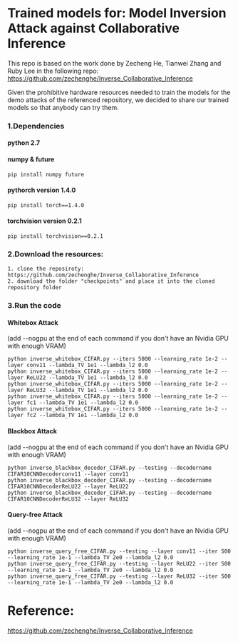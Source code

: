 # Trained models for: Model Inversion Attack against Collaborative Inference

This repo is based on the work done by Zecheng He, Tianwei Zhang and Ruby Lee in the following repo:
https://github.com/zechenghe/Inverse_Collaborative_Inference

Given the prohibitive hardware resources needed to train the models for the demo attacks of the referenced repository, we decided to share our trained models so that anybody can try them.

### 1.Dependencies
#### python 2.7
#### numpy & future
    pip install numpy future
#### pythorch version 1.4.0
    pip install torch==1.4.0
#### torchvision version 0.2.1
    pip install torchvision==0.2.1

### 2.Download the resources:
    1. clone the reposiroty: https://github.com/zechenghe/Inverse_Collaborative_Inference
    2. download the folder "checkpoints" and place it into the cloned repository folder

### 3.Run the code
#### Whitebox Attack 
   (add --nogpu at the end of each command if you don't have an Nvidia GPU with enough VRAM)

    python inverse_whitebox_CIFAR.py --iters 5000 --learning_rate 1e-2 --layer conv11 --lambda_TV 1e1 --lambda_l2 0.0
    python inverse_whitebox_CIFAR.py --iters 5000 --learning_rate 1e-2 --layer ReLU22 --lambda_TV 1e1 --lambda_l2 0.0
    python inverse_whitebox_CIFAR.py --iters 5000 --learning_rate 1e-2 --layer ReLU32 --lambda_TV 1e1 --lambda_l2 0.0
    python inverse_whitebox_CIFAR.py --iters 5000 --learning_rate 1e-2 --layer fc1 --lambda_TV 1e1 --lambda_l2 0.0
    python inverse_whitebox_CIFAR.py --iters 5000 --learning_rate 1e-2 --layer fc2 --lambda_TV 1e1 --lambda_l2 0.0
    
#### Blackbox Attack 
   (add --nogpu at the end of each command if you don't have an Nvidia GPU with enough VRAM)
    
    python inverse_blackbox_decoder_CIFAR.py --testing --decodername CIFAR10CNNDecoderconv11 --layer conv11
    python inverse_blackbox_decoder_CIFAR.py --testing --decodername CIFAR10CNNDecoderReLU22 --layer ReLU22
    python inverse_blackbox_decoder_CIFAR.py --testing --decodername CIFAR10CNNDecoderReLU32 --layer ReLU32

#### Query-free Attack 
   (add --nogpu at the end of each command if you don't have an Nvidia GPU with enough VRAM)
     
    python inverse_query_free_CIFAR.py --testing --layer conv11 --iter 500 --learning_rate 1e-1 --lambda_TV 2e0 --lambda_l2 0.0
    python inverse_query_free_CIFAR.py --testing --layer ReLU22 --iter 500 --learning_rate 1e-1 --lambda_TV 2e0 --lambda_l2 0.0
    python inverse_query_free_CIFAR.py --testing --layer ReLU32 --iter 500 --learning_rate 1e-1 --lambda_TV 2e0 --lambda_l2 0.0
    
# Reference:
https://github.com/zechenghe/Inverse_Collaborative_Inference
